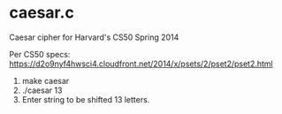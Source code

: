 caesar.c
========

Caesar cipher for Harvard's CS50 Spring 2014 


Per CS50 specs: https://d2o9nyf4hwsci4.cloudfront.net/2014/x/psets/2/pset2/pset2.html


1. make caesar
2. ./caesar 13
3. Enter string to be shifted 13 letters.
